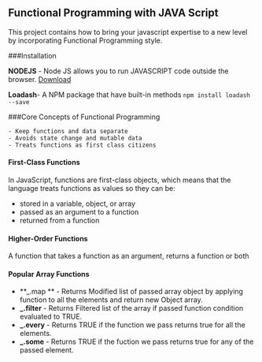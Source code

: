 ## Functional Programming with JAVA Script

This project contains how to bring your javascript expertise to a new level by incorporating Functional Programming style.



###Installation

**NODEJS** - Node JS allows you to run JAVASCRIPT code outside the browser. [Download](https://nodejs.org/en/download/)

**Loadash**- A NPM package that have built-in methods 
	``npm install loadash --save ``





###Core Concepts of Functional Programming

	- Keep functions and data separate 
	- Avoids state change and mutable data
	- Treats functions as first class citizens




#### First-Class Functions 

In JavaScript, functions are first-class objects, which means that the language treats functions as values so they can be:

 - stored in a variable, object, or array
 - passed as an argument to a function
 - returned from a function




#### Higher-Order Functions 

A function that takes a function as an argument, returns a function or both




#### Popular Array Functions
 -  **_.map **   - Returns Modified list of passed array object by applying function to all the elements and return new Object array.
 -  **_.filter** - Returns Filtered list of the array if passed function condition evaluated to TRUE.
 -  **_.every**  - Returns TRUE if the function we pass returns true for all the elements.
 -  **_.some**   - Returns TRUE if the fuction we pass returns true for any of the passed element.
